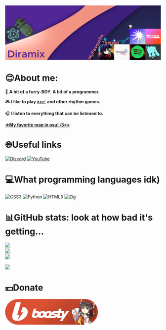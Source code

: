 ![banner](https://github.com/Diramix/Diramix/blob/main/assets/banner.png?raw=true)
# 😊About me:
🎃 **A bit of a furry-BOY. A bit of a programmer.**

🎮 **I like to play** [***`osu!`***](https://osu.ppy.sh/) **and other rhythm games.**

🎧 **I listen to everything that can be listened to.**

[**=>My favorite map in osu! :3<=**](https://www.youtube.com/watch?v=Lqz7M6tLOjA)

# 🌐Useful links
[![Discord](https://img.shields.io/badge/Discord-%237289DA.svg?logo=discord&logoColor=white)](https://discord.gg/ky6bcdy7KA) [![YouTube](https://img.shields.io/badge/YouTube-%23FF0000.svg?logo=YouTube&logoColor=white)](https://youtube.com/c/https://www.youtube.com/channel/UCtkXzZp9avFVok2BtB1fWXg) 

# 💻What programming languages idk)
![CSS3](https://img.shields.io/badge/css3-%231572B6.svg?style=flat&logo=css3&logoColor=white) ![Python](https://img.shields.io/badge/python-3670A0?style=flat&logo=python&logoColor=ffdd54) ![HTML5](https://img.shields.io/badge/html5-%23E34F26.svg?style=flat&logo=html5&logoColor=white) ![Zig](https://img.shields.io/badge/Zig-%23F7A41D.svg?style=flat&logo=zig&logoColor=white)

# 📊GitHub stats: look at how bad it's getting...
![](https://github-readme-stats.vercel.app/api?username=Diramix&theme=nightowl&hide_border=false&include_all_commits=true&count_private=true)<br/>
![](https://github-readme-streak-stats.herokuapp.com/?user=Diramix&theme=nightowl&hide_border=false)<br/>
![](https://github-readme-stats.vercel.app/api/top-langs/?username=Diramix&theme=nightowl&hide_border=false&include_all_commits=true&count_private=true&layout=compact)

[![](https://visitcount.itsvg.in/api?id=Diramix&icon=0&color=0)](https://visitcount.itsvg.in)

# 💴Donate
</p>
  <p align="left">
    <a href="https://boosty.to/diramix">
      <img width="300" alt="ᓚᘏᗢ котик ждёт твоей монетки" src="https://github.com/Diramix/Diramix/blob/main/assets/boosty_button.png?raw=true">
    </a>
